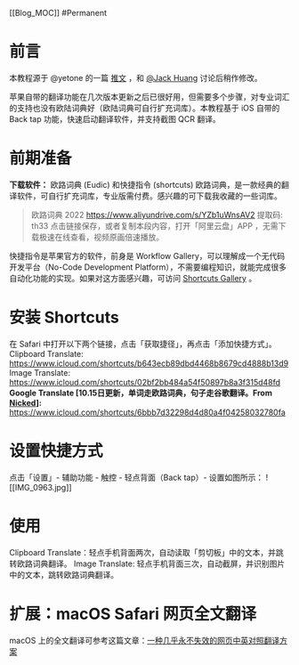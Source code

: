 [[Blog_MOC]] #Permanent

# 前言
本教程源于 @yetone 的一篇 [推文](https://twitter.com/yetone/status/1573981443998744577) ，和 [@Jack Huang](https://veryjack.com/) 讨论后稍作修改。

苹果自带的翻译功能在几次版本更新之后已很好用，但需要多个步骤，对专业词汇的支持也没有欧陆词典好（欧陆词典可自行扩充词库）。本教程基于 iOS 自带的 Back tap 功能，快速启动翻译软件，并支持截图 QCR 翻译。

# 前期准备
**下载软件：** 欧路词典 (Eudic) 和快捷指令 (shortcuts)
欧路词典，是一款经典的翻译软件，可自行扩充词库，专业版需付费。感兴趣的可下载我收藏的一些词库。

>欧路词典 2022 https://www.aliyundrive.com/s/YZb1uWnsAV2 提取码: th33 点击链接保存，或者复制本段内容，打开「阿里云盘」APP ，无需下载极速在线查看，视频原画倍速播放。

快捷指令是苹果官方的软件，前身是 Workflow Gallery，可以理解成一个无代码开发平台（No-Code Development Platform），不需要编程知识，就能完成很多自动化功能的实现。如果对这方面感兴趣，可访问 [Shortcuts Gallery](https://shortcuts.sspai.com/) 。

# 安装 Shortcuts
在 Safari 中打开以下两个链接，点击「获取捷径」，再点击「添加快捷方式」。
Clipboard Translate: https://www.icloud.com/shortcuts/b643ecb89dbd4468b8679cd4888b13d9
Image Translate: https://www.icloud.com/shortcuts/02bf2bb484a54f50897b8a3f315d48fd
**Google Translate [10.15日更新，单词走欧路词典，句子走谷歌翻译。From [Nicked](https://sspai.com/u/5mfg4zoz/updates)]:** https://www.icloud.com/shortcuts/6bbb7d32298d4d80a4f04258032780fa
# 设置快捷方式
点击「设置」- 辅助功能 - 触控 - 轻点背面（Back tap）- 设置如图所示：
![[IMG_0963.jpg]]

# 使用
Clipboard Translate：轻点手机背面两次，自动读取「剪切板」中的文本，并跳转欧路词典翻译。
Image Translate: 轻点手机背面三次，自动截屏，并识别图片中的文本，跳转欧路词典翻译。

# 扩展：macOS Safari 网页全文翻译
macOS 上的全文翻译可参考这篇文章：[一种几乎永不失效的网页中英对照翻译方案](https://utgd.net/article/4991)